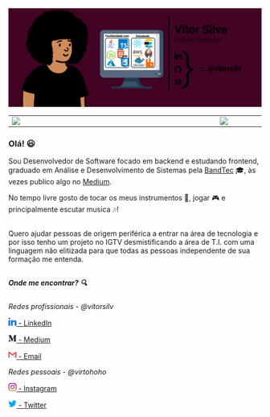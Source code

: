 
<center>
  <img aling="center" src="https://github.com/vitorsilv/vitorsilv/blob/main/README_Files/artLong.png?raw=true"/>
  <table>  
    <tr>
        <td><img width="400px" align="left" src="https://github-readme-stats.vercel.app/api/top-langs/?username=vitorsilv&hide=html&layout=compact&theme=buefy"</td>
        <td><img width="495px" align="left" src="https://github-readme-stats.vercel.app/api?username=vitorsilv&theme=buefy"/></td>
    </tr>   
  </table>
</center> 

### Olá! :smiley:
Sou Desenvolvedor de Software focado em backend e estudando frontend, graduado em Análise e Desenvolvimento de Sistemas pela [BandTec](https://github.com/BandTec) :mortar_board:, às vezes publico algo no [Medium](https://medium.com/@vitorsilv).

No tempo livre gosto de tocar os meus instrumentos :guitar:, jogar :video_game: e principalmente escutar musica :notes:!
##

Quero ajudar pessoas de origem periférica a entrar na área de tecnologia e por isso tenho um projeto no IGTV desmistificando a área de T.I. com uma linguagem não elitizada para que todas as pessoas independente de sua formação me entenda.

##

##### Onde me encontrar? :mag:

*Redes profissionais - @vitorsilv*

[<img src="https://github.com/vitorsilv/vitorsilv/blob/main/README_Files/Icones/linkedin.png?raw=true" width="16"/>  - LinkedIn](https://www.linkedin.com/in/vitorsilv/)

[<img src="https://github.com/vitorsilv/vitorsilv/blob/main/README_Files/Icones/medium.png?raw=true" width="16"/>  - Medium](https://medium.com/@vitorsilv)

[<img src="https://github.com/vitorsilv/vitorsilv/blob/main/README_Files/Icones/gmail.png?raw=true" width="16"/>  - Email](mailto:vitor.procont@gmail.com)

*Redes pessoais - @virtohoho*

[<img src="https://github.com/vitorsilv/vitorsilv/blob/main/README_Files/Icones/instagram.png?raw=true" width="16"/>  - Instagram](http://instagram.com/virtohoho)

[<img src="https://github.com/vitorsilv/vitorsilv/blob/main/README_Files/Icones/twitter.png?raw=true" width="16"/>  - Twitter](https://twitter.com/virtohoho)
